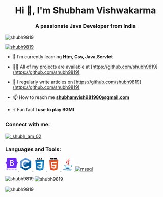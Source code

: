 <h1 align="center">Hi 👋, I'm Shubham Vishwakarma</h1>
<h3 align="center">A passionate Java Developer from India</h3>

<p align="left"> <img src="https://komarev.com/ghpvc/?username=shubh9819&label=Profile%20views&color=0e75b6&style=flat" alt="shubh9819" /> </p>

<p align="left"> <a href="https://github.com/ryo-ma/github-profile-trophy"><img src="https://github-profile-trophy.vercel.app/?username=shubh9819" alt="shubh9819" /></a> </p>

- 🌱 I’m currently learning **Htm, Css, Java,Servlet**

- 👨‍💻 All of my projects are available at [https://github.com/shubh9819](https://github.com/shubh9819)

- 📝 I regularly write articles on [https://github.com/shubh9819](https://github.com/shubh9819)

- 📫 How to reach me **shubhamvish981980@gmail.com**

- ⚡ Fun fact **I use to play BGMI**

<h3 align="left">Connect with me:</h3>
<p align="left">
<a href="https://instagram.com/_shubh_am_02" target="blank"><img align="center" src="https://raw.githubusercontent.com/rahuldkjain/github-profile-readme-generator/master/src/images/icons/Social/instagram.svg" alt="_shubh_am_02" height="30" width="40" /></a>
</p>

<h3 align="left">Languages and Tools:</h3>
<p align="left"> <a href="https://getbootstrap.com" target="_blank" rel="noreferrer"> <img src="https://raw.githubusercontent.com/devicons/devicon/master/icons/bootstrap/bootstrap-plain-wordmark.svg" alt="bootstrap" width="40" height="40"/> </a> <a href="https://www.cprogramming.com/" target="_blank" rel="noreferrer"> <img src="https://raw.githubusercontent.com/devicons/devicon/master/icons/c/c-original.svg" alt="c" width="40" height="40"/> </a> <a href="https://www.w3schools.com/css/" target="_blank" rel="noreferrer"> <img src="https://raw.githubusercontent.com/devicons/devicon/master/icons/css3/css3-original-wordmark.svg" alt="css3" width="40" height="40"/> </a> <a href="https://www.w3.org/html/" target="_blank" rel="noreferrer"> <img src="https://raw.githubusercontent.com/devicons/devicon/master/icons/html5/html5-original-wordmark.svg" alt="html5" width="40" height="40"/> </a> <a href="https://www.java.com" target="_blank" rel="noreferrer"> <img src="https://raw.githubusercontent.com/devicons/devicon/master/icons/java/java-original.svg" alt="java" width="40" height="40"/> </a> <a href="https://www.microsoft.com/en-us/sql-server" target="_blank" rel="noreferrer"> <img src="https://www.svgrepo.com/show/303229/microsoft-sql-server-logo.svg" alt="mssql" width="40" height="40"/> </a> </p>

<p><img align="left" src="https://github-readme-stats.vercel.app/api/top-langs?username=shubh9819&show_icons=true&locale=en&layout=compact" alt="shubh9819" /></p>

<p>&nbsp;<img align="center" src="https://github-readme-stats.vercel.app/api?username=shubh9819&show_icons=true&locale=en" alt="shubh9819" /></p>

<p><img align="center" src="https://github-readme-streak-stats.herokuapp.com/?user=shubh9819&" alt="shubh9819" /></p>
